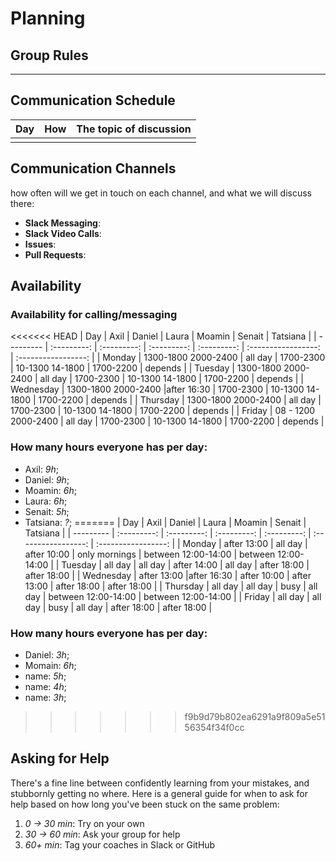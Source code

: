 # Planning

## Group Rules

---

## Communication Schedule

| Day | How | The topic of discussion |
| --- | :-: | ----------------------- |
|     |     |                         |

## Communication Channels

how often will we get in touch on each channel, and what we will discuss there:

- **Slack Messaging**:
- **Slack Video Calls**:
- **Issues**:
- **Pull Requests**:

## Availability

### Availability for calling/messaging

<<<<<<< HEAD
| Day       |    Axil             |    Daniel   |    Laura    |    Moamin         |        Senait       |        Tatsiana     |
| --------- | :---------:         | :---------: | :---------: | :---------:       | :-----------------: | :-----------------: |
| Monday    | 1300-1800 2000-2400 |   all day   | 1700-2300   | 10-1300 14-1800   | 1700-2200           |      depends        |
| Tuesday   | 1300-1800 2000-2400 |   all day   |  1700-2300  | 10-1300 14-1800   | 1700-2200           |      depends        |
| Wednesday | 1300-1800 2000-2400 |after 16:30  |  1700-2300  | 10-1300 14-1800   | 1700-2200           |      depends        |
| Thursday  | 1300-1800 2000-2400 |   all day   |  1700-2300  | 10-1300 14-1800   | 1700-2200           |      depends        |
| Friday    | 08 - 1200 2000-2400 |   all day   |  1700-2300  | 10-1300 14-1800   | 1700-2200           |      depends        |

### How many hours everyone has per day:

- Axil: _9h_;
- Daniel: _9h_;
- Moamin: _6h_;
- Laura: _6h_;
- Senait: _5h_;
- Tatsiana: _?_;
=======
| Day       |    Axil     |    Daniel   |    Laura    |    Moamin   |        Senait       |        Tatsiana     |
| --------- | :---------: | :---------: | :---------: | :---------: | :-----------------: | :-----------------: |
| Monday    | after 13:00 |   all day   | after 10:00 |   only mornings   | between 12:00-14:00 | between 12:00-14:00 |
| Tuesday   |   all day   |   all day   | after 14:00 |   all day   |     after 18:00     |     after 18:00     |
| Wednesday | after 13:00 |after 16:30  | after 10:00 | after 13:00 |     after 18:00     |     after 18:00     |
| Thursday  |   all day   |   all day   |    busy     |   all day   | between 12:00-14:00 | between 12:00-14:00 |
| Friday    |   all day   |   all day   |    busy     |   all day   |     after 18:00     |     after 18:00     |

### How many hours everyone has per day:

- Daniel: _3h_;
- Momain: _6h_;
- name: _5h_;
- name: _4h_;
- name: _3h_;
>>>>>>> f9b9d79b802ea6291a9f809a5e5156354f34f0cc

## Asking for Help

There's a fine line between confidently learning from your mistakes, and stubbornly getting no where. Here is a general guide for when to ask for help based on how long you've been stuck on the same problem:

1. _0 -> 30 min_: Try on your own
2. _30 -> 60 min_: Ask your group for help
3. _60+ min_: Tag your coaches in Slack or GitHub
